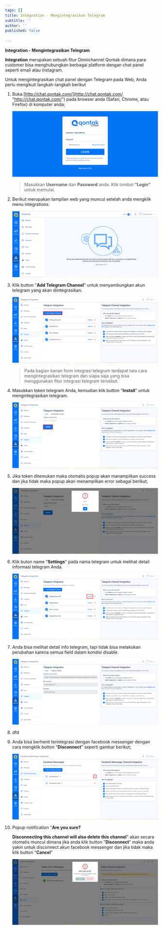 ```yaml
---
tags: []
title: Integration - Mengintegrasikan Telegram
subtitle: ''
author: ''
published: false

---
```

**Integration - Mengintegrasikan Telegram**

**Integration** merupakan sebuah fitur Omnichannel Qontak dimana para customer bisa menghubungkan berbagai platform dengan chat panel seperti email atau instagram.

Untuk mengintegrasikan chat panel dengan Telegram pada Web, Anda perlu mengikuti langkah-langkah berikut

 1. Buka [http://chat.qontak.com/](http://chat.qontak.com/ "http://chat.qontak.com/") pada browser anda (Safari, Chrome, atau Firefox) di komputer anda;

    ![](/uploads/login-qontak-c.png)

    > Masukkan **Username** dan **Password** anda. Klik tombol **“Login”** untuk memulai.
 2. Berikut merupakan tampilan web yang muncul setelah anda mengklik menu integrations.

    ![](/uploads/integrasi.PNG)
 3. Klik button "**Add Telegram Channel**" untuk menyambungkan akun telegram yang akan diintegrasikan.

    ![](/uploads/telegram.PNG)

    > Pada bagian kanan form integrasi telegram terdapat tata cara mengintegrasikan telegram dan siapa saja yang bisa menggunakan fitur integrasi telegram tersebut.
 4. Masukkan token telegram Anda, kemudian klik button "**Install**" untuk mengintegrasikan telegram.

    ![](/uploads/telegram2.PNG)
 5. Jika token ditemukan maka otomatis popup akan manampilkan success dan jika tidak maka popup akan menampilkan error sebagai berikut;

    ![](/uploads/telegram3.PNG)
 6. Klik buton name "**Settings**" pada nama telegram untuk melihat detail informasi telegram Anda.

    ![](/uploads/telegram4.PNG)
 7. Anda bisa melihat detail info telegram, tapi tidak bisa melakukan perubahan karena semua field dalam kondisi disable.

    ![](/uploads/telegram5.PNG)
 8. dfd
 9. Anda bisa berhenti terintegrasi dengan facebook messenger dengan cara mengklik button "**Disconnect**" seperti gambar berikut;

    ![](/uploads/facebook22.PNG)
10. Popup notification "**Are you sure?**

    **Disconnecting this channel will also delete this channel**" akan secara otomatis muncul dimana jika anda klik button "**Disconnect**" maka anda yakin untuk disconnect akun facebook messenger dan jika tidak maka klik button "**Cancel**"

    ![](/uploads/twitter6-1.PNG)